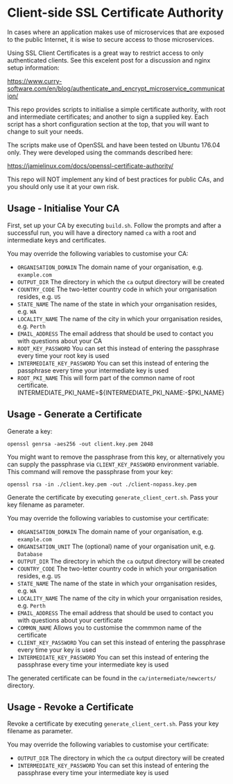 # Client-side SSL Certificate Authority

In cases where an application makes use of microservices that are exposed to the public Internet, it is wise to secure access to those microservices. 

Using SSL Client Certificates is a great way to restrict access to only authenticated clients. See this excelent post for a discussion and nginx setup information:

https://www.curry-software.com/en/blog/authenticate_and_encrypt_microservice_communication/

This repo provides scripts to initialise a simple certificate authority, with root and intermediate certificates; and another to sign a supplied key. Each script has a short configuration section at the top, that you will want to change to suit your needs.

The scripts make use of OpenSSL and have been tested on Ubuntu 176.04 only. They were developed using the commands described here:

https://jamielinux.com/docs/openssl-certificate-authority/

This repo will NOT implement any kind of best practices for public CAs, and you should only use it at your own risk.

## Usage - Initialise Your CA

First, set up your CA by executing `build.sh`. Follow the prompts and after a
successful run, you will have a directory named `ca` with a root and intermediate
keys and certificates.

You may override the following variables to customise your CA:

* `ORGANISATION_DOMAIN` The domain name of your organisation, e.g. `example.com`
* `OUTPUT_DIR` The directory in which the `ca` output directory will be created
* `COUNTRY_CODE` The two-letter country code in which your orrganisation resides, e.g. `US`
* `STATE_NAME` The name of the state in which your orrganisation resides, e.g. `WA`
* `LOCALITY_NAME` The name of the city in which your orrganisation resides, e.g. `Perth`
* `EMAIL_ADDRESS` The email address that should be used to contact you with questions about your CA
* `ROOT_KEY_PASSWORD` You can set this instead of entering the passphrase every time your root key is used
* `INTERMEDIATE_KEY_PASSWORD` You can set this instead of entering the passphrase every time your intermediate key is used
* `ROOT_PKI_NAME` This will form part of the common name of root certificate. 
INTERMEDIATE_PKI_NAME=${INTERMEDIATE_PKI_NAME:-$PKI_NAME}


## Usage - Generate a Certificate

Generate a key:

```
openssl genrsa -aes256 -out client.key.pem 2048
```

You might want to remove the passphrase from this key, or alternatively you can supply the passphrase via `CLIENT_KEY_PASSWORD` environment variable. This command will remove the passphrase from your key:

```
openssl rsa -in ./client.key.pem -out ./client-nopass.key.pem
```

Generate the certificate by executing `generate_client_cert.sh`. Pass your key filename as parameter.

You may override the following variables to customise your certificate:

* `ORGANISATION_DOMAIN` The domain name of your organisation, e.g. `example.com`
* `ORGANISATION_UNIT` The (optional) name of your organisation unit, e.g. `Database`
* `OUTPUT_DIR` The directory in which the `ca` output directory will be created
* `COUNTRY_CODE` The two-letter country code in which your orrganisation resides, e.g. `US`
* `STATE_NAME` The name of the state in which your orrganisation resides, e.g. `WA`
* `LOCALITY_NAME` The name of the city in which your orrganisation resides, e.g. `Perth`
* `EMAIL_ADDRESS` The email address that should be used to contact you with questions about your certificate
* `COMMON_NAME` Allows you to customise the commmon name of the certificate
* `CLIENT_KEY_PASSWORD` You can set this instead of entering the passphrase every time your key is used
* `INTERMEDIATE_KEY_PASSWORD` You can set this instead of entering the passphrase every time your intermediate key is used

The generated certificate can be found in the `ca/intermediate/newcerts/` directory.

## Usage - Revoke a Certificate

Revoke a certificate by executing `generate_client_cert.sh`. Pass your key filename as parameter.

You may override the following variables to customise your certificate:

* `OUTPUT_DIR` The directory in which the `ca` output directory will be created
* `INTERMEDIATE_KEY_PASSWORD` You can set this instead of entering the passphrase every time your intermediate key is used

